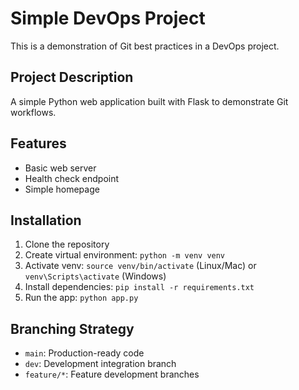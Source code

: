 # Simple DevOps Project

This is a demonstration of Git best practices in a DevOps project.

## Project Description
A simple Python web application built with Flask to demonstrate Git workflows.

## Features
- Basic web server
- Health check endpoint
- Simple homepage

## Installation
1. Clone the repository
2. Create virtual environment: `python -m venv venv`
3. Activate venv: `source venv/bin/activate` (Linux/Mac) or `venv\Scripts\activate` (Windows)
4. Install dependencies: `pip install -r requirements.txt`
5. Run the app: `python app.py`

## Branching Strategy
- `main`: Production-ready code
- `dev`: Development integration branch
- `feature/*`: Feature development branches